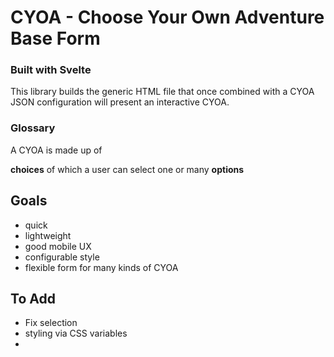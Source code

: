 # CYOA - Choose Your Own Adventure Base Form

### Built with Svelte

This library builds the generic HTML file that once combined with a CYOA JSON configuration will present an interactive CYOA.

### Glossary

A CYOA is made up of 

**choices**
 of which a user can select one or many **options**

## Goals

- quick
- lightweight
- good mobile UX
- configurable style
- flexible form for many kinds of CYOA

## To Add

- Fix selection
- styling via CSS variables
- 